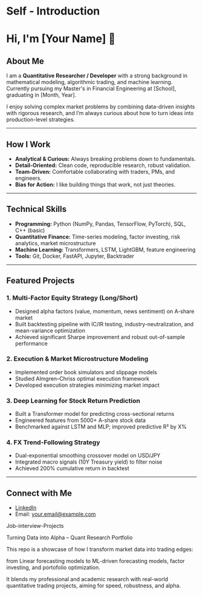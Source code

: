 # Self - Introduction


# Hi, I'm [Your Name] 👋  

## About Me  
I am a **Quantitative Researcher / Developer** with a strong background in 
mathematical modeling, algorithmic trading, and machine learning.  
Currently pursuing my Master's in Financial Engineering at [School], 
graduating in [Month, Year].

I enjoy solving complex market problems by combining data-driven insights 
with rigorous research, and I’m always curious about how to turn ideas 
into production-level strategies.

---

## How I Work  
- **Analytical & Curious:** Always breaking problems down to fundamentals.  
- **Detail-Oriented:** Clean code, reproducible research, robust validation.  
- **Team-Driven:** Comfortable collaborating with traders, PMs, and engineers.  
- **Bias for Action:** I like building things that work, not just theories.

---

## Technical Skills  
- **Programming:** Python (NumPy, Pandas, TensorFlow, PyTorch), SQL, C++ (basic)  
- **Quantitative Finance:** Time-series modeling, factor investing, risk analytics, market microstructure  
- **Machine Learning:** Transformers, LSTM, LightGBM, feature engineering  
- **Tools:** Git, Docker, FastAPI, Jupyter, Backtrader  

---

## Featured Projects  

### 1. Multi-Factor Equity Strategy (Long/Short)
- Designed alpha factors (value, momentum, news sentiment) on A-share market  
- Built backtesting pipeline with IC/IR testing, industry-neutralization, 
and mean-variance optimization  
- Achieved significant Sharpe improvement and robust out-of-sample performance  

### 2. Execution & Market Microstructure Modeling
- Implemented order book simulators and slippage models  
- Studied Almgren–Chriss optimal execution framework  
- Developed execution strategies minimizing market impact  

### 3. Deep Learning for Stock Return Prediction
- Built a Transformer model for predicting cross-sectional returns  
- Engineered features from 5000+ A-share stock data  
- Benchmarked against LSTM and MLP; improved predictive R² by X%

### 4. FX Trend-Following Strategy
- Dual-exponential smoothing crossover model on USD/JPY  
- Integrated macro signals (10Y Treasury yield) to filter noise  
- Achieved 200% cumulative return in backtest

---

## Connect with Me  
- [LinkedIn](https://www.linkedin.com/in/your-link)
- Email: your.email@example.com  


Job-interview-Projects

Turning Data into Alpha – Quant Research Portfolio

This repo is a showcase of how I transform market data into trading edges:

from Linear forecasting models to ML-driven forecasting models, factor investing, and portofolio optimization.

It blends my professional and academic research with real-world quantitative trading projects, aiming for speed, robustness, and alpha.

